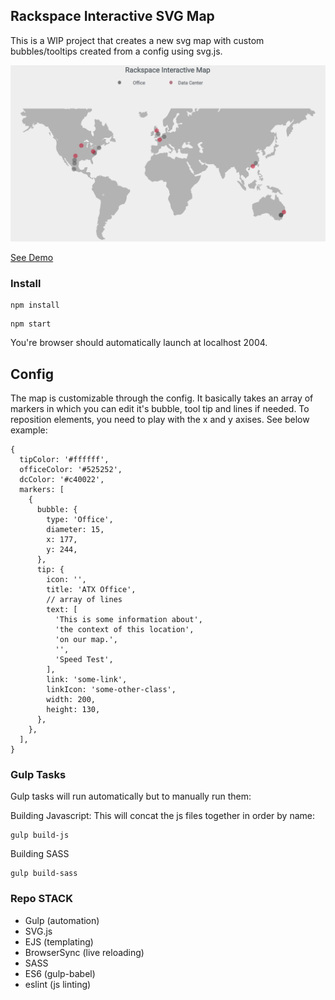 ## Rackspace Interactive SVG Map
This is a WIP project that creates a new svg map with custom bubbles/tooltips created from a config using svg.js.

![alt text](rs-map-demo.png "")

[See Demo](https://0fb555c65f288d09a992-a2085a232a1d2a458a641f48ff12bf08.ssl.cf2.rackcdn.com/rs-interactive-map/index.html)

### Install
```
npm install
```
```
npm start
```
You're browser should automatically launch at localhost 2004.
## Config
The map is customizable through the config. It basically takes an array of markers in which you can edit it's bubble, tool tip and lines if needed. To reposition elements, you need to play with the x and y axises. See below example:

```
{
  tipColor: '#ffffff',
  officeColor: '#525252',
  dcColor: '#c40022',
  markers: [
    {
      bubble: {
        type: 'Office',
        diameter: 15,
        x: 177,
        y: 244,
      },
      tip: {
        icon: '',
        title: 'ATX Office',
        // array of lines
        text: [
          'This is some information about',
          'the context of this location',
          'on our map.',
          '',
          'Speed Test',
        ],
        link: 'some-link',
        linkIcon: 'some-other-class',
        width: 200,
        height: 130,
      },
    },
  ],
}
```

### Gulp Tasks
Gulp tasks will run automatically but to manually run them:

Building Javascript: This will concat the js files together in order by name:
```
gulp build-js
```

Building SASS
```
gulp build-sass
```

### Repo STACK
* Gulp (automation)
* SVG.js
* EJS (templating)
* BrowserSync (live reloading)
* SASS
* ES6 (gulp-babel)
* eslint (js linting)
